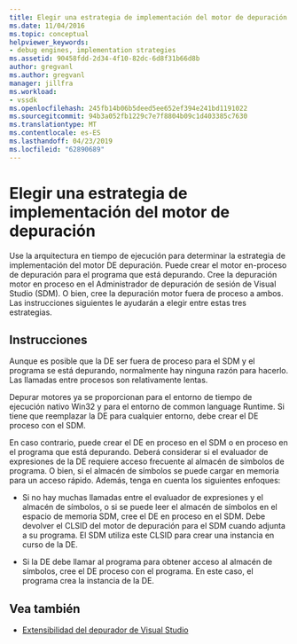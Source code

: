 ```yaml
---
title: Elegir una estrategia de implementación del motor de depuración | Microsoft Docs
ms.date: 11/04/2016
ms.topic: conceptual
helpviewer_keywords:
- debug engines, implementation strategies
ms.assetid: 90458fdd-2d34-4f10-82dc-6d8f31b66d8b
author: gregvanl
ms.author: gregvanl
manager: jillfra
ms.workload:
- vssdk
ms.openlocfilehash: 245fb14b06b5deed5ee652ef394e241bd1191022
ms.sourcegitcommit: 94b3a052fb1229c7e7f8804b09c1d403385c7630
ms.translationtype: MT
ms.contentlocale: es-ES
ms.lasthandoff: 04/23/2019
ms.locfileid: "62890689"
---
```

# <a name="choose-a-debug-engine-implementation-strategy"></a>Elegir una estrategia de implementación del motor de depuración
Use la arquitectura en tiempo de ejecución para determinar la estrategia de implementación del motor DE depuración. Puede crear el motor en-proceso de depuración para el programa que está depurando. Cree la depuración motor en proceso en el Administrador de depuración de sesión de Visual Studio (SDM). O bien, cree la depuración motor fuera de proceso a ambos. Las instrucciones siguientes le ayudarán a elegir entre estas tres estrategias.

## <a name="guidelines"></a>Instrucciones
 Aunque es posible que la DE ser fuera de proceso para el SDM y el programa se está depurando, normalmente hay ninguna razón para hacerlo. Las llamadas entre procesos son relativamente lentas.

 Depurar motores ya se proporcionan para el entorno de tiempo de ejecución nativo Win32 y para el entorno de common language Runtime. Si tiene que reemplazar la DE para cualquier entorno, debe crear el DE proceso con el SDM.

 En caso contrario, puede crear el DE en proceso en el SDM o en proceso en el programa que está depurando. Deberá considerar si el evaluador de expresiones de la DE requiere acceso frecuente al almacén de símbolos de programa. O bien, si el almacén de símbolos se puede cargar en memoria para un acceso rápido. Además, tenga en cuenta los siguientes enfoques:

- Si no hay muchas llamadas entre el evaluador de expresiones y el almacén de símbolos, o si se puede leer el almacén de símbolos en el espacio de memoria SDM, cree el DE en proceso en el SDM. Debe devolver el CLSID del motor de depuración para el SDM cuando adjunta a su programa. El SDM utiliza este CLSID para crear una instancia en curso de la DE.

- Si la DE debe llamar al programa para obtener acceso al almacén de símbolos, cree el DE proceso con el programa. En este caso, el programa crea la instancia de la DE.

## <a name="see-also"></a>Vea también
- [Extensibilidad del depurador de Visual Studio](../../extensibility/debugger/visual-studio-debugger-extensibility.md)